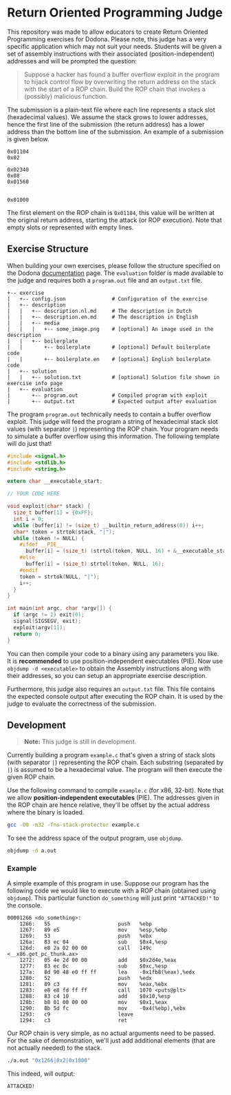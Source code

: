 # Return Oriented Programming Judge
This repository was made to allow educators to create Return Oriented Programming exercises for Dodona. Please note, this judge has a very specific application which may not suit your needs. Students will be given a set of assembly instructions with their associated (position-independent) addresses and will be prompted the question: 

> Suppose a hacker has found a buffer overflow exploit in the program to hijack control flow by overwriting the return address on the stack with the start of a ROP chain. Build the ROP chain that invokes a (possibly) malicious function.

The submission is a plain-text file where each line represents a stack slot (hexadecimal values). We assume the stack grows to lower addresses, hence the first line of the submission (the return address) has a lower address than the bottom line of the submission. An example of a submission is given below. 

```
0x01104
0x02

0x02340
0x08
0x01560


0x01000
```

The first element on the ROP chain is `0x01104`, this value will be written at the original return address, starting the attack (or ROP execution). Note that empty slots or represented with empty lines.

## Exercise Structure
When building your own exercises, please follow the structure specified on the Dodona [documentation](https://docs.dodona.be/en/references/exercise-directory-structure/) page. The `evaluation` folder is made available to the judge and requires both a `program.out` file and an `output.txt` file.

```
+-- exercise
|   +-- config.json               # Configuration of the exercise
|   +-- description              
|   |   +-- description.nl.md     # The description in Dutch
|   |   +-- description.en.md     # The description in English
|   |   +-- media
|   |   |   +-- some_image.png    # [optional] An image used in the description
|   |   +-- boilerplate
|   |       +-- boilerplate       # [optional] Default boilerplate code
|   |       +-- boilerplate.en    # [optional] English boilerplate code
|   +-- solution
|   |   +-- solution.txt          # [optional] Solution file shown in exercise info page
|   +-- evaluation
|       +-- program.out           # Compiled program with exploit
|       +-- output.txt            # Expected output after evaluation
```
The program `program.out` technically needs to contain a buffer overflow exploit. This judge will feed the program a string of hexadecimal stack slot values (with separator `|`) representing the ROP chain. Your program needs to simulate a buffer overflow using this information. The following template will do just that!
```c
#include <signal.h>
#include <stdlib.h>
#include <string.h>

extern char __executable_start;

// YOUR CODE HERE

void exploit(char* stack) {
  size_t buffer[1] = {0xFF};
  int i = 0;
  while (buffer[i] != (size_t) __builtin_return_address(0)) i++;
  char* token = strtok(stack, "|");
  while (token != NULL) {
    #ifdef __PIE__
      buffer[i] = (size_t) (strtol(token, NULL, 16) + &__executable_start);
    #else
      buffer[i] = (size_t) strtol(token, NULL, 16);
    #endif
    token = strtok(NULL, "|");
    i++;
  }
}

int main(int argc, char *argv[]) {
  if (argc != 2) exit(0);
  signal(SIGSEGV, exit);
  exploit(argv[1]);
  return 0;
}
```
You can then compile your code to a binary using any parameters you like. It is **recommended** to use position-independent executables (PIE). Now use `objdump -d <executable>` to obtain the Assembly instructions along with their addresses, so you can setup an appropriate exercise description.

Furthermore, this judge also requires an `output.txt` file. This file contains the expected console output after executing the ROP chain. It is used by the judge to evaluate the correctness of the submission.

## Development
> **Note:** This judge is still in development. 

Currently building a program `example.c` that's given a string of stack slots (with separator `|`) representing the ROP chain. Each substring (separated by `|`) is assumed to be a hexadecimal value. The program will then execute the given ROP chain.

Use the following command to compile `example.c` (for x86, 32-bit). Note that we allow **position-independent executables** (PIE). The addresses given in the ROP chain are hence relative, they'll be offset by the actual address where the binary is loaded.
```bash
gcc -O0 -m32 -fno-stack-protector example.c
```
To see the address space of the output program, use `objdump`.
```bash
objdump -d a.out
```
### Example
A simple example of this program in use. Suppose our program has the following code we would like to execute with a ROP chain (obtained using `objdump`). This particular function `do_something` will just print `"ATTACKED!"` to the console.
```
00001266 <do_something>:
    1266:	55                   	push   %ebp
    1267:	89 e5                	mov    %esp,%ebp
    1269:	53                   	push   %ebx
    126a:	83 ec 04             	sub    $0x4,%esp
    126d:	e8 2a 02 00 00       	call   149c <__x86.get_pc_thunk.ax>
    1272:	05 4e 2d 00 00       	add    $0x2d4e,%eax
    1277:	83 ec 0c             	sub    $0xc,%esp
    127a:	8d 90 48 e0 ff ff    	lea    -0x1fb8(%eax),%edx
    1280:	52                   	push   %edx
    1281:	89 c3                	mov    %eax,%ebx
    1283:	e8 e8 fd ff ff       	call   1070 <puts@plt>
    1288:	83 c4 10             	add    $0x10,%esp
    128b:	b8 01 00 00 00       	mov    $0x1,%eax
    1290:	8b 5d fc             	mov    -0x4(%ebp),%ebx
    1293:	c9                   	leave  
    1294:	c3                   	ret
```
Our ROP chain is very simple, as no actual arguments need to be passed. For the sake of demonstration, we'll just add additional elements (that are not actually needed) to the stack.
```bash
./a.out "0x1266|0x2|0x1000"
```
This indeed, will output:
```
ATTACKED!
```

